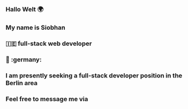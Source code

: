 ### Hallo Welt :earth_africa:
### My name is Siobhan
### :ireland: full-stack web developer
### :round_pushpin: :germany: 
### I am presently seeking a full-stack developer position in the Berlin area 
### Feel free to message me via 
<!--### Hi there 👋 -->
<!--
**sio-doh/sio-doh** is a ✨ _special_ ✨ repository because its `README.md` (this file) appears on your GitHub profile.

Here are some ideas to get you started:

- 🔭 I’m currently working on ...
- 🌱 I’m currently learning ...
- 👯 I’m looking to collaborate on ...
- 🤔 I’m looking for help with ...
- 💬 Ask me about ...
- 📫 How to reach me: ...
- 😄 Pronouns: ...
- ⚡ Fun fact: ...
-->
